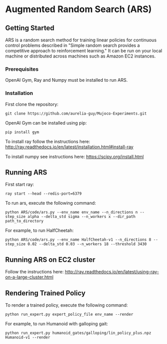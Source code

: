 # Augmented Random Search (ARS)


## Getting Started
ARS is a random search method for training linear policies for continuous control problems described in "Simple random search provides a competitive approach to reinforcement learning." It can be run on your local machine or distributed across machines such as Amazon EC2 instances. 


### Prerequisites

OpenAI Gym, Ray and Numpy must be installed to run ARS. 

### Installation

First clone the repository:

```
git clone https://github.com/aurelia-guy/Mujoco-Experiments.git
```

OpenAI Gym can be installed using pip:

```
pip install gym
```

To install ray follow the instructions here: 
http://ray.readthedocs.io/en/latest/installation.html#install-ray


To install numpy see instructions here: 
https://scipy.org/install.html

## Running ARS

First start ray:

```
ray start --head --redis-port=6379
```

To run ars, execute the following command: 

```
python ARS/code/ars.py --env_name env_name --n_directions n --step_size alpha --delta_std sigma --n_workers x --dir_path path_to_directory
```

For example, to run HalfCheetah:

```
python ARS/code/ars.py --env_name HalfCheetah-v1 --n_directions 8 --step_size 0.02 --delta_std 0.03 --n_workers 18 --threshold 3430
```


## Running ARS on EC2 cluster

Follow the instructions here: http://ray.readthedocs.io/en/latest/using-ray-on-a-large-cluster.html


## Rendering Trained Policy

To render a trained policy, execute the following command:

```
python run_expert.py expert_policy_file env_name --render
```

For example, to run Humanoid with galloping gait:

```
python run_expert.py humanoid_gates/galloping/lin_policy_plus.npz Humanoid-v1 --render 
```
